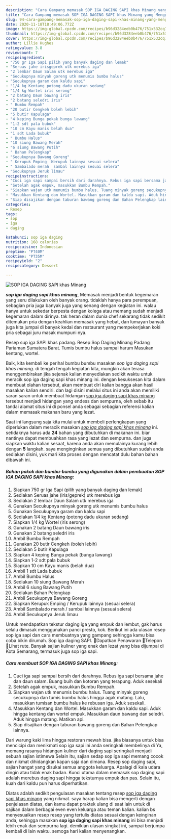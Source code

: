 ```yaml
---
description: "Cara Gampang memasak SOP IGA DAGING SAPI khas Minang yang Menggugah Selera"
title: "Cara Gampang memasak SOP IGA DAGING SAPI khas Minang yang Menggugah Selera"
slug: 94-cara-gampang-memasak-sop-iga-daging-sapi-khas-minang-yang-menggugah-selera
date: 2020-11-18T18:49:06.772Z
image: https://img-global.cpcdn.com/recipes/b96d3284eeb0b476/751x532cq70/sop-iga-daging-sapi-khas-minang-foto-resep-utama.jpg
thumbnail: https://img-global.cpcdn.com/recipes/b96d3284eeb0b476/751x532cq70/sop-iga-daging-sapi-khas-minang-foto-resep-utama.jpg
cover: https://img-global.cpcdn.com/recipes/b96d3284eeb0b476/751x532cq70/sop-iga-daging-sapi-khas-minang-foto-resep-utama.jpg
author: Lillie Hughes
ratingvalue: 3.8
reviewcount: 7
recipeingredient:
- "750 gr Iga Sapi pilih yang banyak daging dan lemak"
- "Seruas jahe irisgeprek utk merebus iga"
- "2 lembar Daun Salam utk merebus iga"
- "Secukupnya minyak goreng utk menumis bumbu halus"
- "Secukupnya garam dan kaldu sapi"
- "1/4 kg Kentang potong dadu ukuran sedang"
- "1/4 kg Wortel iris serong"
- "2 batang Daun bawang iris"
- "2 batang seledri iris"
- " Bumbu Rempah"
- "20 butir Cengkeh boleh lebih"
- "5 butir Kapulaga"
- "4 keping Bunga pekak bunga lawang"
- "1-2 sdt pala bubuk"
- "10 cm Kayu manis belah dua"
- "1 sdt Lada bubuk"
- " Bumbu Halus"
- "10 siung Bawang Merah"
- "6 siung Bawang Putih"
- " Bahan Pelengkap"
- "Secukupnya Bawang Goreng"
- " Kerupuk Emping  Kerupuk lainnya sesuai selera"
- " Sambalado merah  sambal lainnya sesuai selera"
- "Secukupnya Jeruk limau"
recipeinstructions:
- "Cuci iga sapi sampai bersih dari darahnya. Rebus iga sapi bersama jahe dan daun salam. Buang buih dan kotoran yang terapung. Aduk sesekali"
- "Setelah agak empuk, masukkan Bumbu Rempah."
- "Siapkan wajan utk menumis bumbu halus. Tuang minyak goreng secukupnya dan tumis bumbu halus hingga agak matang. Lalu, masukkan tumisan bumbu halus ke rebusan iga. Aduk sesekali."
- "Masukkan Kentang dan Wortel. Masukkan garam dan kaldu sapi. Aduk hingga kentang dan wortel empuk. Masukkan daun bawang dan seledri. Aduk hingga matang. Matikan api."
- "Siap disajikan dengan taburan bawang goreng dan Bahan Pelengkap lainnya."
categories:
- Resep
tags:
- sop
- iga
- daging

katakunci: sop iga daging 
nutrition: 168 calories
recipecuisine: Indonesian
preptime: "PT40M"
cooktime: "PT35M"
recipeyield: "2"
recipecategory: Dessert

---
```



![SOP IGA DAGING SAPI khas Minang](https://img-global.cpcdn.com/recipes/b96d3284eeb0b476/751x532cq70/sop-iga-daging-sapi-khas-minang-foto-resep-utama.jpg)

<b><i>sop iga daging sapi khas minang</i></b>, Memasak menjadi bentuk kegemaran yang seru dilakukan oleh banyak orang. tidaklah hanya para perempuan, sebagian pria juga banyak juga yang senang dengan kegiatan ini. walau hanya untuk sekedar berpesta dengan kolega atau memang sudah menjadi kegemaran dalam dirinya. tak heran dalam dunia chef sekarang tidak sedikit ditemukan pria dengan keahlian memasak yang hebat, dan lumayan banyak juga kita jumpai di banyak kedai dan restaurant yang mempekerjakan koki pria sebagai juru masak mumpuni nya.

Resep sup iga SAPI khas padang. Resep Sop Daging Minang Padang Pariaman Sumatera Barat. Tumis bumbu halus sampai harum Masukan kentang, wortel.

Baik, kita kembali ke perihal bumbu bumbu masakan <i>sop iga daging sapi khas minang</i>. di tengah tengah kegiatan kita, mungkin akan terasa menggembirakan jika sejenak kalian menyediakan sedikit waktu untuk meracik sop iga daging sapi khas minang ini. dengan kesuksesan kita dalam membuat olahan tersebut, akan membuat diri kalian bangga akan hasil masakan kalian sendiri. dan lagi disini melalui situs ini anda akan memiliki saran saran untuk membuat hidangan <u>sop iga daging sapi khas minang</u> tersebut menjadi hidangan yang endess dan sempurna, oleh sebab itu tandai alamat situs ini di ponsel anda sebagai sebagian referensi kalian dalam memasak makanan baru yang lezat.


Saat ini langsung saja kita mulai untuk membeli perlengkapan yang diperlukan dalam meracik masakan <u><i>sop iga daging sapi khas minang</i></u> ini. setidaknya harus ada <b>24</b> bahan yang dibutuhkan di makanan ini. biar nantinya dapat membuahkan rasa yang lezat dan sempurna. dan juga siapkan waktu kalian sesaat, karena anda akan memulainya kurang lebih dengan <b>5</b> langkah. saya menginginkan semua yang dibutuhkan sudah anda sediakan disini, yuk mari kita proses dengan mencatat dulu bahan bahan dibawah ini.

<!--inarticleads1-->

##### Bahan pokok dan bumbu-bumbu yang digunakan dalam pembuatan SOP IGA DAGING SAPI khas Minang:

1. Siapkan 750 gr Iga Sapi (pilih yang banyak daging dan lemak)
1. Sediakan Seruas jahe (iris/geprek) utk merebus iga
1. Sediakan 2 lembar Daun Salam utk merebus iga
1. Gunakan Secukupnya minyak goreng utk menumis bumbu halus
1. Gunakan Secukupnya garam dan kaldu sapi
1. Sediakan 1/4 kg Kentang (potong dadu ukuran sedang)
1. Siapkan 1/4 kg Wortel (iris serong)
1. Gunakan 2 batang Daun bawang iris
1. Gunakan 2 batang seledri iris
1. Ambil  Bumbu Rempah
1. Gunakan 20 butir Cengkeh (boleh lebih)
1. Sediakan 5 butir Kapulaga
1. Siapkan 4 keping Bunga pekak (bunga lawang)
1. Siapkan 1-2 sdt pala bubuk
1. Siapkan 10 cm Kayu manis (belah dua)
1. Ambil 1 sdt Lada bubuk
1. Ambil  Bumbu Halus
1. Sediakan 10 siung Bawang Merah
1. Ambil 6 siung Bawang Putih
1. Sediakan  Bahan Pelengkap
1. Ambil Secukupnya Bawang Goreng
1. Siapkan  Kerupuk Emping / Kerupuk lainnya (sesuai selera)
1. Ambil  Sambalado merah / sambal lainnya (sesuai selera)
1. Ambil Secukupnya Jeruk limau


Untuk mendapatkan tekstur daging iga yang empuk dan lembut, gak harus selalu dimasak menggunakan panci presto, kok. Berikut ini ada ulasan resep sop iga sapi dan cara membuatnya yang gampang sehingga kamu bisa coba bikin dirumah. Sop iga daging SAPI. Dapatkan Penawaran Telepon Lihat rute. Banyak sajian kuliner yang enak dan lezat yang bisa dijumpai di Kota Semarang, termasuk juga sop iga sapi. 

<!--inarticleads2-->

##### Cara membuat SOP IGA DAGING SAPI khas Minang:

1. Cuci iga sapi sampai bersih dari darahnya. Rebus iga sapi bersama jahe dan daun salam. Buang buih dan kotoran yang terapung. Aduk sesekali
1. Setelah agak empuk, masukkan Bumbu Rempah.
1. Siapkan wajan utk menumis bumbu halus. Tuang minyak goreng secukupnya dan tumis bumbu halus hingga agak matang. Lalu, masukkan tumisan bumbu halus ke rebusan iga. Aduk sesekali.
1. Masukkan Kentang dan Wortel. Masukkan garam dan kaldu sapi. Aduk hingga kentang dan wortel empuk. Masukkan daun bawang dan seledri. Aduk hingga matang. Matikan api.
1. Siap disajikan dengan taburan bawang goreng dan Bahan Pelengkap lainnya.


Dari warung kaki lima hingga restoran mewah bisa. jika biasanya untuk bisa mencicipi dan menikmati sop iga sapi ini anda seringkali membelinya di Ya, memang rasanya hidangan kuliner dari daging sapi seringkali menjadi sebuah sajian istimewa Selain itu, sajian sedap sop iga sapi memang cocok dan nikmat dihidangkan kapan saja dan dimana. Resep sop daging sapi, sajian hangat yang disukai semua anggota keluarga. Apalagi di kala udara dingin atau tidak enak badan. Kunci utama dalam memasak sop daging sapi adalah merebus daging sapi hingga teksturnya empuk dan pas. Selain itu, kuah dari kaldu pun harus diperhatikan. 

Diatas adalah sedikit pengulasan masakan tentang resep <u>sop iga daging sapi khas minang</u> yang nikmat. saya harap kalian bisa mengerti dengan penjelasan diatas, dan kamu dapat praktek ulang di saat lain untuk di sajikan dalam berbagai even even keluarga atau teman kalian. kalian bs menyesuaikan resep resep yang tertulis diatas sesuai dengan keinginan anda, sehingga masakan <b>sop iga daging sapi khas minang</b> ini bisa menjadi lebih enak dan sempurna lagi. demikian ulasan singkat ini, sampai berjumpa kembali di lain waktu. semoga hari kalian menyenangkan.
